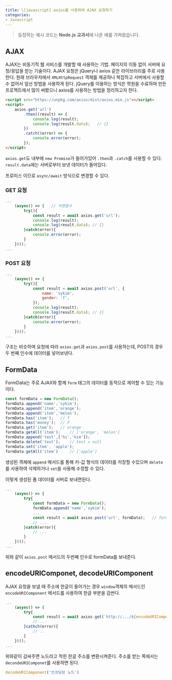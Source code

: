 ```yaml
---
title: \[javascript] axios를 사용하여 AJAX 요청하기
categories:
- Javascript
---
```


> 등장하는 예시 코드는 **Node.js 교과서**에 나온 예를 가져왔습니다.

## AJAX

AJAX는 비동기적 웹 서비스를 개발할 때 사용하는 기법. 페이지의 이동 없이 서버에 요청/응답을 받는 기술이다.
AJAX 요청은 jQuery나 axios 같은 라이브러리를 주로 사용한다. 원래 브라우저에서 `XMLHttpRequest` 객체를 제공하나 복잡하고 서버에서 사용할 수 없어서 앞선 방법을 사용하게 된다.
jQuery를 이용하는 방식은 학원을 수료하며 만든 프로젝트에서 많이 써봤으니 axios를 사용하는 방법을 정리하고자 한다.


```html
<script src="https://unpkg.com/axios/dist/axios.min.js"></script>
<script>
    axios.get('url')
        .then((result) => {
            console.log(result);
            console.log(result.data);   // {}
        })
        .catch((error) => {
            console.error(error);
        });
</script>
```

`axios.get`도 내부에 `new Promise`가 들어가있어 `.then`과 `.catch`를 사용할 수 있다.
`result.data`에는 서버로부터 보낸 데이터가 들어있다.

프로미스 이므로 `async/await` 방식으로 변경할 수 있다.


### GET 요청

```javascript
...
    (async() => {   // 익명함수
        try(){
            const result = await axios.get('url');
            console.log(result);
            console.log(result.data); // {}
        }catch(error){
            console.error(error);
        }
    })();
...
```

### POST 요청

```javascript
...
    (async() => {
        try(){
            const result = await axios.post('url', {
                name: 'sykim',
                gender: 'f',
            });
            console.log(result);
            console.log(result.data); // {}
        }catch(error){
            console.error(error);
        }
    })();
...
```

구조는 비슷하며 요청에 따라 `axios.get`과 `axios.post`를 사용하는데, POST의 경우 두 번째 인수에 데이터를 넣어보낸다.


## FormData

FormData는 주로 AJAX와 함께 `form` 태그의 데이터를 동적으로 제어할 수 있는 기능이다.

```javascript
const formData = new FormData();
formData.append('name','sykim');
formData.append('item','orange');
formData.append('item','melon');
formData.has('item');   // T
formData.has('money');  // F
formData.get('item');   // orange
formData.getAll('item');    // ['orange', 'melon']
formData.append('test',['hi','kim']);
formData.delete('test');    // test = null
formData.set('item', 'apple');
formData.getAll('item')     // ['apple']
```

생성된 객체에 `append` 메서드를 통해 키-값 형식의 데이터를 저장할 수있으며
`delete`를 사용하여 삭제하거나 `set`을 사용해 수정할 수 있다.

이렇게 생성된 폼 데이터를 서버로 보내면된다.

```javascript
...
    (async() => {
        try{
            const formData = new FormData();
            formData.append('name','sykim');
            ...
            const result = await axios.post('url', formData);   // formData 전송!
            // ...
        }catch(error){
            // ...
        }
    })();
...
```

위와 같이 `axios.post` 메서드의 두번째 인수로 formData를 보내준다.

## encodeURIComponet, decodeURIComponent

AJAX 요청을 보낼 때 주소에 한글이 들어가는 경우 `window`객체의 메서드인 `encodeURIComponent` 메서드를 사용하여 한글 부분을 감싼다.

```javascript
...
    (async() => {
        try{
            const result = await axios.get(`http://.../${encodeURIComponent('노드')}`); // 인코딩 영역 감싸기
            // ...
        }cathch(error){
            // ..
        }
    })();
...
```

위와같이 감싸주면 노드라고 적힌 한글 주소를 변환시켜준다.
주소를 받는 쪽에서는 `decondeURIComponet`를 사용하면 된다.

```javascript
decodeURIComponent('인코딩된 노드')
```